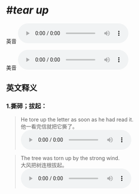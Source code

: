 # ***\#tear up*** 
英音
<audio src="./media/tear up1_AAC.aac" controls="controls"></audio>

美音
<audio src="./media/tear up2_AAC.aac" controls="controls"></audio>



  

英文释义
---
### 1.**撕碎；拔起：**  

 > He tore up the letter as soon as he had read it.  
 > 他一看完信就把它撕了。    
<audio src="./media/tear-6.aac" controls="controls"></audio>

 > The tree was torn up by the strong wind.  
 > 大风把树连根拔起。    
<audio src="./media/tear-7.aac" controls="controls"></audio>


